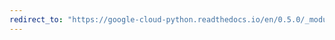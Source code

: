 ```yaml
---
redirect_to: "https://google-cloud-python.readthedocs.io/en/0.5.0/_modules/gcloud/pubsub/connection.html"
---
```

